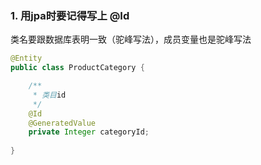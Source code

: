 ### 1. 用jpa时要记得写上 @Id 
   类名要跟数据库表明一致（驼峰写法），成员变量也是驼峰写法

```java 
@Entity
public class ProductCategory {

    /**
     * 类目id
     */
    @Id
    @GeneratedValue
    private Integer categoryId;
    
}
```










